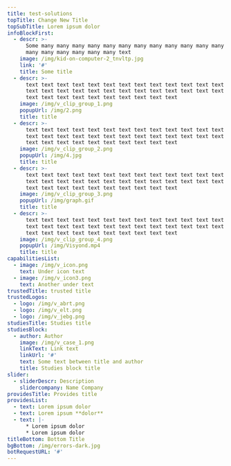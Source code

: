 ```yaml
---
title: test-solutions
topTitle: Change New Title
topSubTitle: Lorem ipsum dolor
infoBlockFirst:
  - descr: >-
      Some many many many many many many many many many many many many many many
      many many many many many many text
    image: /img/kid-on-computer-2_tnvltp.jpg
    link: '#'
    title: Some title
  - descr: >-
      text text text text text text text text text text text text text text text
      text text text text text text text text text text text text text text text
      text text text text text text text text text text
    image: /img/v_clip_group_1.png
    popupUrl: /img/2.png
    title: title
  - descr: >-
      text text text text text text text text text text text text text text text
      text text text text text text text text text text text text text text text
      text text text text text text text text text text
    image: /img/v_clip_group_2.png
    popupUrl: /img/4.jpg
    title: title
  - descr: >-
      text text text text text text text text text text text text text text text
      text text text text text text text text text text text text text text text
      text text text text text text text text text text
    image: /img/v_clip_group_3.png
    popupUrl: /img/graph.gif
    title: title
  - descr: >-
      text text text text text text text text text text text text text text text
      text text text text text text text text text text text text text text text
      text text text text text text text text text text
    image: /img/v_clip_group_4.png
    popupUrl: /img/Visyond.mp4
    title: title
capabilitiesList:
  - image: /img/v_icon.png
    text: Under icon text
  - image: /img/v_icon3.png
    text: Another under text
trustedTitle: trusted title
trustedLogos:
  - logo: /img/v_abrt.png
  - logo: /img/v_elt.png
  - logo: /img/v_jebg.png
studiesTitle: Studies title
studiesBlock:
  - author: Author
    image: /img/v_case_1.png
    linkText: Link text
    linkUrl: '#'
    text: Some text between title and author
    title: Studies block title
slider:
  - sliderDescr: Description
    slidercompany: Name Company
providesTitle: Provides title
providesList:
  - text: Lorem ipsum dolor
  - text: Lorem ipsum **dolor**
  - text: |-
      * Lorem ipsum dolor
      * Lorem ipsum dolor
titleBottom: Bottom Title
bgBottom: /img/errors-dark.jpg
botRequestURL: '#'
---
```


